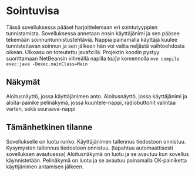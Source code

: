 # Sointuvisa

Tässä sovelluksessa pääset harjoittelemaan eri sointutyyppien tunnistamista. 
Sovelluksessa annetaan ensin käyttäjänimi ja sen pääsee tekemään soinnuntunnistustehtäviä. 
Nappia painamalla käyttäjä kuulee tunnistettavan soinnun ja sen jälkeen hän voi valita neljästä vaihtoehdosta oikean. 
Ulkoasu on toteutettu javafx:llä.
Projektin koodin pystyy suorittamaan NetBeansin vihreällä napilla _tai/ja_ komennolla 
<code>mvn compile exec:java -Dexec.mainClass=Main</code>
## Näkymät
Aloitusnäyttö, jossa käyttäjänimen anto.
Aloitusnäyttö, jossa käyttäjänimi ja aloita-painike
pelinäkymä, jossa kuuntele-nappi, radiobuttonit valintaa varten, sekä seuraava-nappi



##  Tämänhetkinen tilanne

Sovellukselle on luotu runko. 
Käyttäjänimen tallennus tiedostoon onnistuu.
Kysymysten tallennus tiedostoon onnistuu. (tapahtuu automaattisesti sovelluksen avautuessa)
Aloitusnäkymä on luotu ja se avautuu kun sovellus käynnistetään.
Pelinäkymä on luotu ja se avautuu painamalla OK-painiketta käyttjänimen antamisen jälkeen. 


